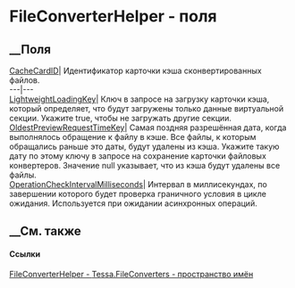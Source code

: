 # FileConverterHelper - поля
##  __Поля
[CacheCardID](F_Tessa_FileConverters_FileConverterHelper_CacheCardID.htm)|
Идентификатор карточки кэша сконвертированных файлов.  
---|---  
[LightweightLoadingKey](F_Tessa_FileConverters_FileConverterHelper_LightweightLoadingKey.htm)|
Ключ в запросе на загрузку карточки кэша, который определяет, что будут
загружены только данные виртуальной секции. Укажите true, чтобы не загружать
другие секции.  
[OldestPreviewRequestTimeKey](F_Tessa_FileConverters_FileConverterHelper_OldestPreviewRequestTimeKey.htm)|
Самая поздняя разрешённая дата, когда выполнялось обращение к файлу в кэше.
Все файлы, к которым обращались раньше это даты, будут удалены из кэша.
Укажите такую дату по этому ключу в запросе на сохранение карточки файловых
конвертеров. Значение null указывает, что из кэша будут удалены все файлы.  
[OperationCheckIntervalMilliseconds](F_Tessa_FileConverters_FileConverterHelper_OperationCheckIntervalMilliseconds.htm)|
Интервал в миллисекундах, по завершении которого будет проверка граничного
условия в цикле ожидания. Используется при ожидании асинхронных операций.  
## __См. также
#### Ссылки
[FileConverterHelper - ](T_Tessa_FileConverters_FileConverterHelper.htm)
[Tessa.FileConverters - пространство имён](N_Tessa_FileConverters.htm)
